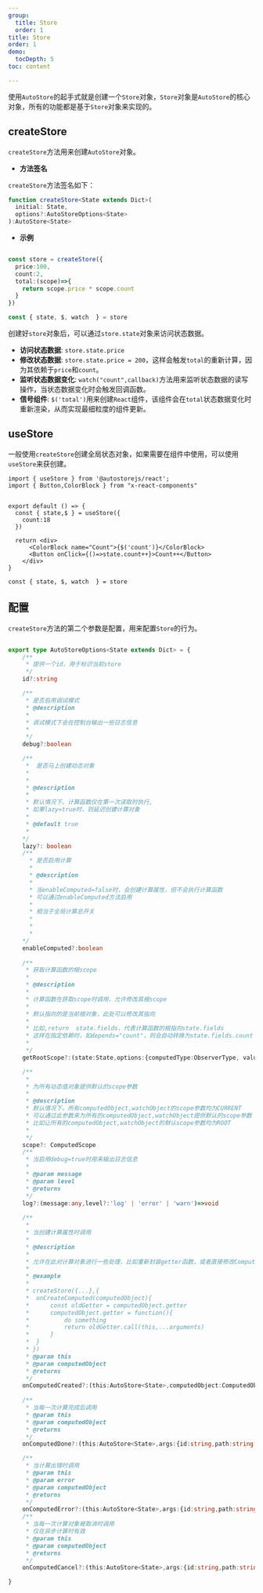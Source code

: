 ```yaml
---
group:
  title: Store
  order: 1 
title: Store
order: 1  
demo:
  tocDepth: 5
toc: content

---
```



使用`AutoStore`的起手式就是创建一个`Store`对象，`Store`对象是`AutoStore`的核心对象，所有的功能都是基于`Store`对象来实现的。
 

## createStore

`createStore`方法用来创建`AutoStore`对象。

- **方法签名**

`createStore`方法签名如下：
 
```ts
function createStore<State extends Dict>(
  initial: State,
  options?:AutoStoreOptions<State>
):AutoStore<State>
```

- **示例**

```ts 

const store = createStore({
  price:100,
  count:2,
  total:(scope)=>{
    return scope.price * scope.count
  }
})

const { state, $, watch  } = store

```

创建好`store`对象后，可以通过`store.state`对象来访问状态数据。

- **访问状态数据**: `store.state.price`
- **修改状态数据**: `store.state.price = 200`，这样会触发`total`的重新计算，因为其依赖于`price`和`count`。
- **监听状态数据变化**: `watch("count",callback)`方法用来监听状态数据的读写操作，当状态数据变化时会触发回调函数。
- **信号组件**: `$('total')`用来创建`React`组件，该组件会在`total`状态数据变化时重新渲染，从而实现最细粒度的组件更新。

 
## useStore

一般使用`createStore`创建全局状态对象，如果需要在组件中使用，可以使用`useStore`来获创建。

```tsx
import { useStore } from '@autostorejs/react';
import { Button,ColorBlock } from "x-react-components"
 

export default () => {
  const { state,$ } = useStore({
    count:18
  }) 

  return <div>    
      <ColorBlock name="Count">{$('count')}</ColorBlock>
      <Button onClick={()=>state.count++}>Count++</Button>
    </div>
} 

const { state, $, watch  } = store
```



## 配置

`createStore`方法的第二个参数是配置，用来配置`Store`的行为。

```ts

export type AutoStoreOptions<State extends Dict> = {
    /**
     * 提供一个id，用于标识当前store
     */
    id?:string

    /**
     * 是否启用调试模式
     * @description
     * 
     * 调试模式下会在控制台输出一些日志信息
     * 
     */
    debug?:boolean 

    /**
     *  是否马上创建动态对象
     * 
     * 
     * @description
     * 
     * 默认情况下，计算函数仅在第一次读取时执行,
     * 如果lazy=true时，则延迟创建计算对象
     * 
     * @default true
     * 
    */
    lazy?: boolean 
    /**
      * 是否启用计算
      * 
      * @description
      * 
      * 当enableComputed=false时，会创建计算属性，但不会执行计算函数
      * 可以通过enableComputed方法启用
      * 
      * 相当于全局计算总开关
      * 
      *       
      * 
    */
    enableComputed?:boolean
    
    /**
     * 获取计算函数的根scope
     * 
     * @description
     * 
     * 计算函数在获取scope时调用，允许修改其根scope
     * 
     * 默认指向的是当前根对象，此处可以修改其指向
     * 
     * 比如,return  state.fields，代表计算函数的根指向state.fields
     * 这样在指定依赖时，如depends="count"，则会自动转换为state.fields.count
     * 
     */
    getRootScope?:(state:State,options:{computedType:ObserverType, valuePath:string[] | undefined}) => any

    /**
     * 
     * 为所有动态值对象提供默认的scope参数
     *    
     * @description
     * 默认情况下，所有computedObject,watchObject的scope参数均为CURRENT
     * 可以通过此参数来为所有的computedObject,watchObject提供默认的scope参数
     * 比如让所有的computedObject,watchObject的默认scope参数均为ROOT 
     * 
     */
    scope?: ComputedScope
    /**
     * 当启用debug=true时用来输出日志信息
     * 
     * @param message 
     * @param level 
     * @returns 
     */
    log?:(message:any,level?:'log' | 'error' | 'warn')=>void  
    
    /**
     * 
     * 当创建计算属性时调用
     * 
     * @description
     * 
     * 允许在此对计算对象进行一些处理，比如重新封装getter函数，或者直接修改ComputedOptions
     * 
     * @example
     * 
     * createStore({...},{
     *  onCreateComputed(computedObject){
     *      const oldGetter = computedObject.getter
     *      computedObject.getter = function(){
     *          do something
     *          return oldGetter.call(this,...arguments) 
     *      }
     *  }
     * })  
     * @param this 
     * @param computedObject 
     * @returns 
     */
    onComputedCreated?:(this:AutoStore<State>,computedObject:ComputedObject)=> void
    
    /**
     * 当每一次计算完成后调用
     * @param this 
     * @param computedObject 
     * @returns 
     */
    onComputedDone?:(this:AutoStore<State>,args:{id:string,path:string[],value:any,computedObject:ComputedObject})=> void

    /**
     * 当计算出错时调用
     * @param this 
     * @param error 
     * @param computedObject 
     * @returns 
     */    
    onComputedError?:(this:AutoStore<State>,args:{id:string,path:string[],error:Error,computedObject:ComputedObject})=> void
    /**
     * 当每一次计算对象被取消时调用
     * 仅在异步计算时有效
     * @param this 
     * @param computedObject 
     * @returns 
     */
    onComputedCancel?:(this:AutoStore<State>,args:{id:string,path:string[],reason:'timeout' | 'abort' | 'reentry' | 'error',computedObject:ComputedObject<any>})=> void

}
```


